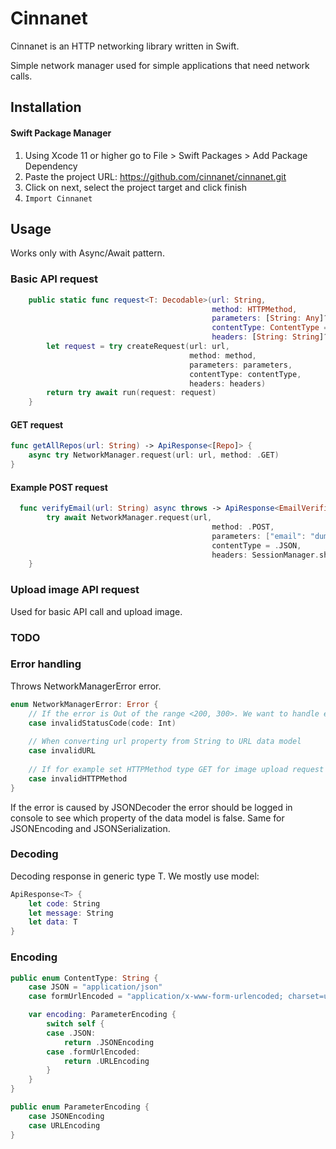 # Cinnanet

Cinnanet is an HTTP networking library written in Swift.

Simple network manager used for simple applications that need network calls.

## Installation

#### Swift Package Manager

1. Using Xcode 11 or higher go to File > Swift Packages > Add Package Dependency
2. Paste the project URL: https://github.com/cinnanet/cinnanet.git
3. Click on next, select the project target and click finish
4. `Import Cinnanet`

## Usage

Works only with Async/Await pattern.

### Basic API request

``` swift
    public static func request<T: Decodable>(url: String,
                                             method: HTTPMethod,
                                             parameters: [String: Any]? = nil,
                                             contentType: ContentType = .JSON,
                                             headers: [String: String]? = nil) async throws -> T {
        let request = try createRequest(url: url,
                                        method: method,
                                        parameters: parameters,
                                        contentType: contentType,
                                        headers: headers)
        return try await run(request: request)
    }
```

####  GET request 
 

```swift
func getAllRepos(url: String) -> ApiResponse<[Repo]> {
    async try NetworkManager.request(url: url, method: .GET)
}
```

#### Example POST request
 

``` swift
  func verifyEmail(url: String) async throws -> ApiResponse<EmailVerificationResponse> {
        try await NetworkManager.request(url,
                                             method: .POST,
                                             parameters: ["email": "dummyEmail"],
                                             contentType = .JSON,
                                             headers: SessionManager.shared.authorizationHeader){
    }
```

### Upload image API request

Used for basic API call and upload image.


### TODO

### Error handling

Throws NetworkManagerError error.

``` swift
enum NetworkManagerError: Error {
    // If the error is Out of the range <200, 300>. We want to handle every error with status code.
    case invalidStatusCode(code: Int)
    
    // When converting url property from String to URL data model
    case invalidURL
    
    // If for example set HTTPMethod type GET for image upload request
    case invalidHTTPMethod
}
```

If the error is caused by JSONDecoder the error should be logged in console to see which property of the data model is false.
Same for JSONEncoding and JSONSerialization.

### Decoding

Decoding response in generic type T. We mostly use model:
``` swift
ApiResponse<T> {
    let code: String
    let message: String
    let data: T
} 
```

### Encoding

``` swift
public enum ContentType: String {
    case JSON = "application/json"
    case formUrlEncoded = "application/x-www-form-urlencoded; charset=utf-8"

    var encoding: ParameterEncoding {
        switch self {
        case .JSON:
            return .JSONEncoding
        case .formUrlEncoded:
            return .URLEncoding
        }
    }
}

public enum ParameterEncoding {
    case JSONEncoding
    case URLEncoding
}
```
